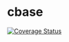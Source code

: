# cbase

[![Coverage Status](https://coveralls.io/repos/github/cgware/cbase/badge.svg)](https://coveralls.io/github/cgware/cbase)

